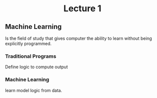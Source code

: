 <div align='center'> <h1 style="text-align: center;">Lecture 1</h1>
</div>
<h2>Machine Learning</h2>
<p>Is the field of study that gives computer the ability to learn without being explicitly programmed.</p>
<h3>Traditional Programs</h3>
Define logic to compute output 
<h3>Machine Learning</h3>
learn model logic from data.

